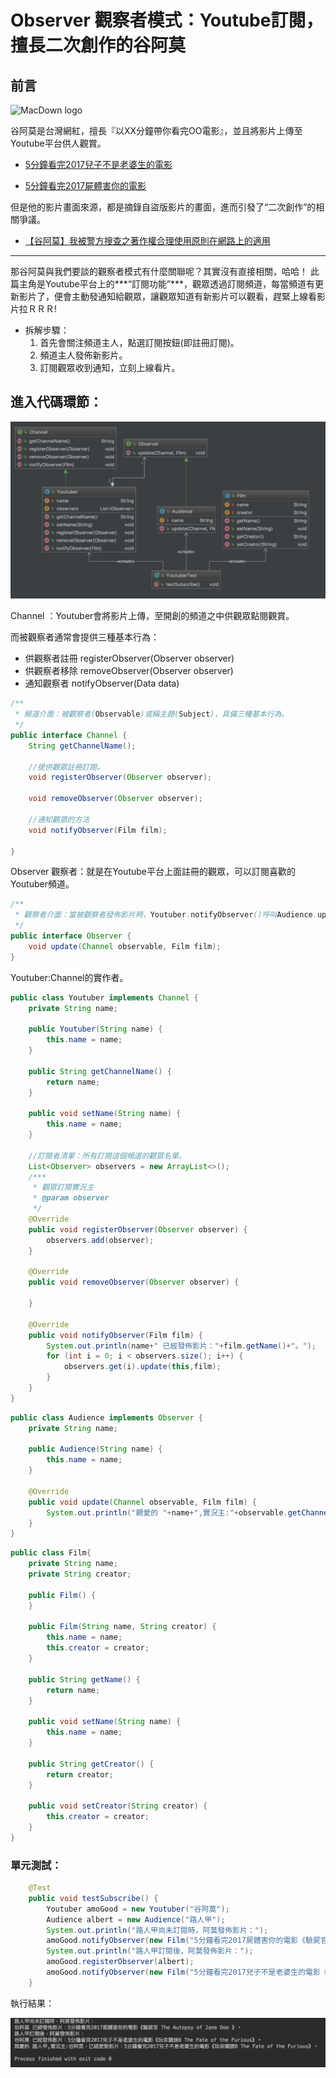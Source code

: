 # Observer 觀察者模式：Youtube訂閱，擅長二次創作的谷阿莫

## 前言

![MacDown logo](https://yt3.ggpht.com/T5OsnSLil-kvVsFELs2y1sYsMY19eJfrsHlJr9oXP_hm2wPjK2W_hgpnYtTtM9rjPoeBOzpF=w2120-fcrop64=1,00005a57ffffa5a8-nd-c0xffffffff-rj-k-no)


谷阿莫是台灣網紅，擅長『以XX分鐘帶你看完OO電影』，並且將影片上傳至Youtube平台供人觀賞。

- [5分鐘看完2017兒子不是老婆生的電影]("https://www.youtube.com/watch?v=TpPFuP7TioA")

- [5分鐘看完2017屍體害你的電影]("https://www.youtube.com/watch?v=xE7sJjfMYuY")

但是他的影片畫面來源，都是摘錄自盜版影片的畫面，進而引發了“二次創作”的相關爭議。

- [【谷阿莫】我被警方搜查之著作權合理使用原則在網路上的適用](【谷阿莫】我被警方搜查之著作權合理使用原則在網路上的適用 "https://www.youtube.com/watch?v=7icUXwJRaXQ")


----------


那谷阿莫與我們要談的觀察者模式有什麼關聯呢？其實沒有直接相關，哈哈！
此篇主角是Youtube平台上的***“訂閱功能”***，觀眾透過訂閱頻道，每當頻道有更新影片了，便會主動發通知給觀眾，讓觀眾知道有新影片可以觀看，趕緊上線看影片拉ＲＲＲ!

- 拆解步驟：
	1. 首先會關注頻道主人，點選訂閱按鈕(即註冊訂閱)。
	2. 頻道主人發佈新影片。
	3. 訂閱觀眾收到通知，立刻上線看片。


## 進入代碼環節：

![MacDown logo](https://raw.githubusercontent.com/show1po/DesignPattern/master/src/resource/DesignPattern/observer/observer_diagram.png)


Channel ：Youtuber會將影片上傳，至開創的頻道之中供觀眾點閱觀賞。

而被觀察者通常會提供三種基本行為：

* 供觀察者註冊 registerObserver(Observer observer)
* 供觀察者移除 removeObserver(Observer observer)
* 通知觀察者 notifyObserver(Data data)

~~~java
/**
 * 頻道介面：被觀察者(Observable)或稱主題(Subject)，具備三種基本行為。
 */
public interface Channel {
    String getChannelName();

    //提供觀眾註冊訂閱。
    void registerObserver(Observer observer);

    void removeObserver(Observer observer);

    //通知觀眾的方法
    void notifyObserver(Film film);

}
~~~

Observer 觀察者：就是在Youtube平台上面註冊的觀眾，可以訂閱喜歡的Youtuber頻道。

~~~java
/**
 * 觀察者介面：當被觀察者發佈影片時，Youtuber.notifyObserver()呼叫Audience.update()來通知觀眾。
 */
public interface Observer {
    void update(Channel observable, Film film);
}
~~~

Youtuber:Channel的實作者。

~~~java
public class Youtuber implements Channel {
    private String name;

    public Youtuber(String name) {
        this.name = name;
    }

    public String getChannelName() {
        return name;
    }

    public void setName(String name) {
        this.name = name;
    }

    //訂閱者清單：所有訂閱這個頻道的觀眾名單。
    List<Observer> observers = new ArrayList<>();
    /***
     * 觀眾訂閱實況主
     * @param observer
     */
    @Override
    public void registerObserver(Observer observer) {
        observers.add(observer);
    }

    @Override
    public void removeObserver(Observer observer) {

    }

    @Override
    public void notifyObserver(Film film) {
        System.out.println(name+" 已經發佈影片："+film.getName()+"。");
        for (int i = 0; i < observers.size(); i++) {
            observers.get(i).update(this,film);
        }
    }
}
~~~

~~~java
public class Audience implements Observer {
    private String name;

    public Audience(String name) {
        this.name = name;
    }

    @Override
    public void update(Channel observable, Film film) {
        System.out.println("親愛的 "+name+",實況主:"+observable.getChannelName()+"，已經更新影片："+film.getName()+"。");
    }
}
~~~

~~~java
public class Film{
    private String name;
    private String creator;

    public Film() {
    }

    public Film(String name, String creator) {
        this.name = name;
        this.creator = creator;
    }

    public String getName() {
        return name;
    }

    public void setName(String name) {
        this.name = name;
    }

    public String getCreator() {
        return creator;
    }

    public void setCreator(String creator) {
        this.creator = creator;
    }
}
~~~

### 單元測試：

~~~java
    @Test
    public void testSubscribe() {
        Youtuber amoGood = new Youtuber("谷阿莫");
        Audience albert = new Audience("路人甲");
        System.out.println("路人甲尚未訂閱時，阿莫發佈影片：");
        amoGood.notifyObserver(new Film("5分鐘看完2017屍體害你的電影《驗屍官 The Autopsy of Jane Doe 》","AmoGood"));
        System.out.println("路人甲訂閱後，阿莫發佈影片：");
        amoGood.registerObserver(albert);
        amoGood.notifyObserver(new Film("5分鐘看完2017兒子不是老婆生的電影《玩命關頭8 The Fate of the Furious》","AmoGood"));
    }
~~~

執行結果：

![MacDown logo](https://raw.githubusercontent.com/show1po/DesignPattern/master/src/resource/DesignPattern/observer/observer_console.png)

